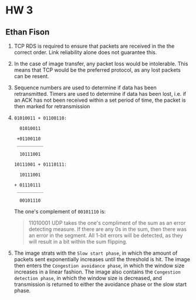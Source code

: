 # HW 3

## Ethan Fison

1. TCP RDS is required to ensure that packets are received in the the correct order. Link reliability alone does not guarantee this.
2. In the case of image transfer, any packet loss would be intolerable. This means that TCP would be the preferred protocol, as any lost packets can be resent.
3. Sequence numbers are used to determine if data has been retransmitted. Timers are used to determine if data has been lost, i.e. if an ACK has not been received within a set period of time, the packet is then marked for retransmission
4.  `01010011 + 01100110:`
    ```
      01010011

     +01100110
     __________

      10111001
    ```
    `10111001 + 01110111:`
    ```
      10111001 

    + 01110111
     __________

      00101110
    
    ```
    The one's complement of `00101110` is:
    > 11010001
    UDP takes the one's compliment of the sum as an error detecting measure. If there are any 0s in the sum, then there was an error in the segment. All 1-bit errors will be detected, as they will result in a bit within the sum flipping.

5. The image strats with the `Slow start phase`, in which the amount of packets sent exponentially increases until the threshold is hit. The image then enters the `Congestion avoidance phase`, in which the window size increases in a linear fashion. The image also contains the `Congestion detection phase`, in which the window size is decreased, and transmission is returned to either the avoidance phase or the slow start phase.